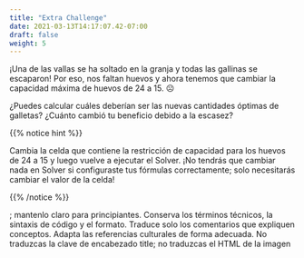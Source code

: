 ```yaml
---
title: "Extra Challenge"
date: 2021-03-13T14:17:07.42-07:00
draft: false
weight: 5
---
```



¡Una de las vallas se ha soltado en la granja y todas las gallinas se escaparon! Por eso, nos faltan huevos y ahora tenemos que cambiar la capacidad máxima de huevos de 24 a 15. ☹

¿Puedes calcular cuáles deberían ser las nuevas cantidades óptimas de galletas? ¿Cuánto cambió tu beneficio debido a la escasez? 

{{% notice hint %}}

Cambia la celda que contiene la restricción de capacidad para los huevos de 24 a 15 y luego vuelve a ejecutar el Solver. ¡No tendrás que cambiar nada en Solver si configuraste tus fórmulas correctamente; solo necesitarás cambiar el valor de la celda!

{{% /notice %}}


; mantenlo claro para principiantes. 
        Conserva los términos técnicos, la sintaxis de código y el formato. Traduce solo los comentarios que expliquen conceptos.
        Adapta las referencias culturales de forma adecuada. No traduzcas la clave de encabezado title; no traduzcas el HTML de la imagen